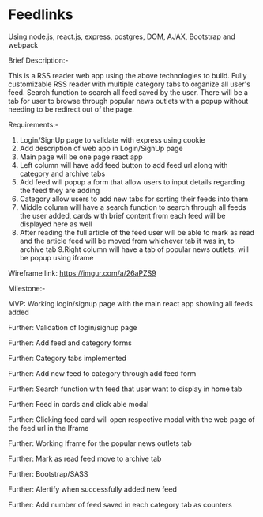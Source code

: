 # Feedlinks

Using node.js, react.js, express, postgres, DOM, AJAX, Bootstrap and webpack

Brief Description:-

This is a RSS reader web app using the above technologies to build. Fully customizable RSS reader with multiple category tabs to organize all user's feed. Search function to search all feed saved by the user. There will be a tab for user to browse through popular news outlets with a popup without needing to be redirect out of the page.

Requirements:-
1. Login/SignUp page to validate with express using cookie
2. Add description of web app in Login/SignUp page
3. Main page will be one page react app
4. Left column will have add feed button to add feed url along with category and archive tabs
5. Add feed will popup a form that allow users to input details regarding the feed they are adding
6. Category allow users to add new tabs for sorting their feeds into them
7. Middle column will have a search function to search through all feeds the user added, cards with brief content from each feed will be displayed here as well
8. After reading the full article of the feed user will be able to mark as read and the article feed will be moved from whichever tab it was in, to archive tab
9.Right column will have a tab of popular news outlets, will be popup using iframe

Wireframe link: https://imgur.com/a/26aPZS9

Milestone:-

MVP: Working login/signup page with the main react app showing all feeds added

Further: Validation of login/signup page

Further: Add feed and category forms

Further: Category tabs implemented

Further: Add new feed to category through add feed form

Further: Search function with feed that user want to display in home tab

Further: Feed in cards and click able modal

Further: Clicking feed card will open respective modal with the web page of the feed url in the Iframe

Further: Working Iframe for the popular news outlets tab

Further: Mark as read feed move to archive tab

Further: Bootstrap/SASS

Further: Alertify when successfully added new feed

Further: Add number of feed saved in each category tab as counters